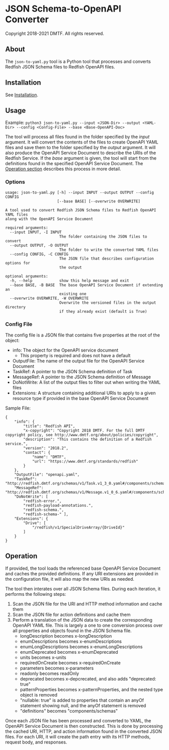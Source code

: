 # JSON Schema-to-OpenAPI Converter

Copyright 2018-2021 DMTF. All rights reserved.

## About

The `json-to-yaml.py` tool is a Python tool that processes and converts Redfish JSON Schema files to Redfish OpenAPI files.

## Installation

See [Installation](https://github.com/DMTF/Redfish-Tools#installation "https://github.com/DMTF/Redfish-Tools#installation").

## Usage

Example: `python3 json-to-yaml.py --input <JSON-Dir> --output <YAML-Dir> --config <Config-File> --base <Base-OpenAPI-Doc>`

The tool will process all files found in the folder specified by the *input* argument.  It will convert the contents of the files to create OpenAPI YAML files and save them to the folder specified by the *output* argument.  It will also produce the OpenAPI Service Document to describe the URIs of the Redfish Service.  If the *base* argument is given, the tool will start from the definitions found in the specified OpenAPI Service Document.  The [Operation section](#operation) describes this process in more detail.

### Options

```
usage: json-to-yaml.py [-h] --input INPUT --output OUTPUT --config CONFIG
                       [--base BASE] [--overwrite OVERWRITE]

A tool used to convert Redfish JSON Schema files to Redfish OpenAPI YAML files
along with the OpenAPI Service Document

required arguments:
  --input INPUT, -I INPUT
                        The folder containing the JSON files to convert
  --output OUTPUT, -O OUTPUT
                        The folder to write the converted YAML files
  --config CONFIG, -C CONFIG
                        The JSON file that describes configuration options for
                        the output

optional arguments:
  -h, --help            show this help message and exit
  --base BASE, -B BASE  The base OpenAPI Service Document if extending an
                        existing one
  --overwrite OVERWRITE, -W OVERWRITE
                        Overwrite the versioned files in the output directory
                        if they already exist (default is True)
```

### Config File

The config file is a JSON file that contains five properties at the root of the object:
* info: The object for the OpenAPI service document
    * This property is required and does not have a default
* OutputFile: The name of the output file for the OpenAPI Service Document
* TaskRef: A pointer to the JSON Schema definition of Task
* MessageRef: A pointer to the JSON Schema definition of Message
* DoNotWrite: A list of the output files to filter out when writing the YAML files
* Extensions: A structure containing additional URIs to apply to a given resource type if provided in the base OpenAPI Service Document

Sample File:
```
{
    "info": {
        "title": "Redfish API",
        "x-copyright": "Copyright 2018 DMTF. For the full DMTF copyright policy, see http://www.dmtf.org/about/policies/copyright",
        "description": "This contains the definition of a Redfish service.",
        "version": "2018.2",
        "contact": {
            "name": "DMTF",
            "url": "https://www.dmtf.org/standards/redfish"
        }
    },
    "OutputFile": "openapi.yaml",
    "TaskRef": "http://redfish.dmtf.org/schemas/v1/Task.v1_3_0.yaml#/components/schemas/Task",
    "MessageRef": "http://redfish.dmtf.org/schemas/v1/Message.v1_0_6.yaml#/components/schemas/Message",
    "DoNotWrite": [
        "redfish-error.",
        "redfish-payload-annotations.",
        "redfish-schema.",
        "redfish-schema-" ],
    "Extensions": {
        "Drive": [
            "/redfish/v1/SpecialDriveArray/{DriveId}"
        ]
    }
}
```

## Operation

If provided, the tool loads the referenced base OpenAPI Service Document and caches the provided definitions.  If any URI extensions are provided in the configuration file, it will also map the new URIs as needed.

The tool then interates over all JSON Schema files.  During each iteration, it performs the following steps:
1. Scan the JSON file for the URI and HTTP method information and cache them
2. Scan the JSON file for action definitions and cache them
3. Perform a translation of the JSON data to create the corresponding OpenAPI YAML file.  This is largely a one to one conversion process over all properties and objects found in the JSON Schema file.
    * longDescription becomes x-longDescription
    * enumDescriptions becomes x-enumDescriptions
    * enumLongDescriptions becomes x-enumLongDescriptions
    * enumDeprecated becomes x-enumDeprecated
    * units becomes x-units
    * requiredOnCreate becomes x-requiredOnCreate
    * parameters becomes x-parameters
    * readonly becomes readOnly
    * deprecated becomes x-depcrecated, and also adds "deprecated: true"
    * patternProperties becomes x-patternProperties, and the nested type object is removed
    * "nullable: true" is added to properties that contain an anyOf statement showing null, and the anyOf statement is removed
    * "definitions" becomes "components/schemas"

Once each JSON file has been processed and converted to YAML, the OpenAPI Service Document is then constructed.  This is done by processing the cached URI, HTTP, and action information found in the converted JSON files.  For each URI, it will create the path entry with its HTTP methods, request body, and responses.
